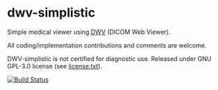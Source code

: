 dwv-simplistic
==============

Simple medical viewer using [DWV](https://github.com/ivmartel/dwv) (DICOM Web Viewer).

All coding/implementation contributions and comments are welcome.

DWV-simplistic is not certified for diagnostic use. Released under GNU GPL-3.0 license (see [license.txt](license.txt)).

[![Build Status](https://travis-ci.org/ivmartel/dwv-simplistic.svg?branch=master)](https://travis-ci.org/ivmartel/dwv-simplistic) 
